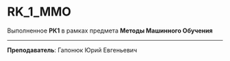 # RK_1_MMO
Выполненное **РК1** в рамках предмета **Методы Машинного Обучения**
***
**Преподаватель**: Гапонюк Юрий Евгеньевич
